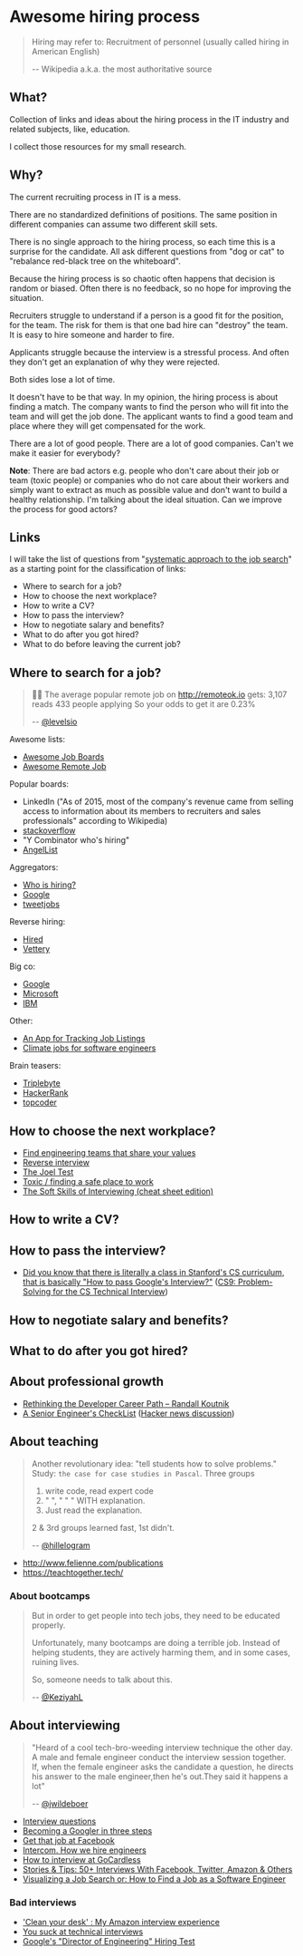 # Awesome hiring process

> Hiring may refer to:
> Recruitment of personnel (usually called hiring in American English)
>
> -- Wikipedia a.k.a. the most authoritative source

## What?

Collection of links and ideas about the hiring process in the IT industry and related subjects, like, education.

I collect those resources for my small research.

## Why?

The current recruiting process in IT is a mess.

There are no standardized definitions of positions. The same position in different companies can assume two different skill sets.

There is no single approach to the hiring process, so each time this is a surprise for the candidate. All ask different questions from "dog or cat" to "rebalance red-black tree on the whiteboard".

Because the hiring process is so chaotic often happens that decision is random or biased. Often there is no feedback, so no hope for improving the situation.

Recruiters struggle to understand if a person is a good fit for the position, for the team. The risk for them is that one bad hire can "destroy" the team. It is easy to hire someone and harder to fire.

Applicants struggle because the interview is a stressful process. And often they don't get an explanation of why they were rejected.

Both sides lose a lot of time.

It doesn't have to be that way. In my opinion, the hiring process is about finding a match. The company wants to find the person who will fit into the team and will get the job done. The applicant wants to find a good team and place where they will get compensated for the work.

There are a lot of good people. There are a lot of good companies. Can't we make it easier for everybody?

**Note**: There are bad actors e.g. people who don't care about their job or team (toxic people) or companies who do not care about their workers and simply want to extract as much as possible value and don't want to build a healthy relationship. I'm talking about the ideal situation. Can we improve the process for good actors?

## Links

I will take the list of questions from "[systematic approach to the job search](https://stereobooster.com/posts/systematic-approach-to-the-job-search/)" as a starting point for the classification of links:

- Where to search for a job?
- How to choose the next workplace?
- How to write a CV?
- How to pass the interview?
- How to negotiate salary and benefits?
- What to do after you got hired?
- What to do before leaving the current job?

## Where to search for a job?

> 👩‍💻 The average popular remote job on http://remoteok.io gets:
> 3,107 reads
> 433 people applying
> So your odds to get it are 0.23%
>
> -- [@levelsio](https://twitter.com/levelsio/status/1172051648790716416)

Awesome lists:

- [Awesome Job Boards](https://github.com/tramcar/awesome-job-boards#readme)
- [Awesome Remote Job](https://github.com/lukasz-madon/awesome-remote-job#job-boards)

Popular boards:

- LinkedIn ("As of 2015, most of the company's revenue came from selling access to information about its members to recruiters and sales professionals" according to Wikipedia)
- [stackoverflow](https://stackoverflow.com/jobs)
- "Y Combinator who's hiring"
- [AngelList](https://angel.co/jobs#find/)

Aggregators:

- [Who is hiring?](https://whoishiring.io/)
- [Google](https://careers.google.com/jobs/results/)
- [tweetjobs](https://tweetjobs.dev/)

Reverse hiring:

- [Hired](https://hired.com/)
- [Vettery](https://www.vettery.com/)

Big co:

- [Google](https://www.google.com/intl/es_ALL/about/careers/how-we-hire/)
- [Microsoft](https://careers.microsoft.com/us/en)
- [IBM](https://careers.ibm.com)

Other:

- [An App for Tracking Job Listings](https://dev.to/kkemple/introducing-journey-an-app-for-tracking-job-listings-3pa4)
- [Climate jobs for software engineers](https://github.com/jakedouglas/climatejobs)

Brain teasers:

- [Triplebyte](https://triplebyte.com/)
- [HackerRank](https://www.hackerrank.com/)
- [topcoder](https://www.topcoder.com/)

## How to choose the next workplace?

- [Find engineering teams that share your values](https://www.keyvalues.io/)
- [Reverse interview](https://github.com/viraptor/reverse-interview)
- [The Joel Test](https://www.joelonsoftware.com/2000/08/09/the-joel-test-12-steps-to-better-code/)
- [Toxic / finding a safe place to work](http://lowercaseopinions.com/safe-place)
- [The Soft Skills of Interviewing (cheat sheet edition)](https://dev.to/kaylasween/the-soft-skills-of-interviewing-cheat-sheet-edition-2ica)

## How to write a CV?

## How to pass the interview?

- [Did you know that there is literally a class in Stanford's CS curriculum, that is basically "How to pass Google's Interview?"](https://twitter.com/mekkaokereke/status/1135981938437632001) ([CS9: Problem-Solving for the CS Technical Interview](https://web.stanford.edu/class/cs9/))

## How to negotiate salary and benefits?

## What to do after you got hired?

## About professional growth

- [Rethinking the Developer Career Path – Randall Koutnik](https://www.youtube.com/watch?time_continue=1&v=yIPbE7BssOs)
- [A Senior Engineer's CheckList](https://littleblah.com/post/2019-09-01-senior-engineer-checklist/) ([Hacker news discussion](https://news.ycombinator.com/item?id=20914236))

## About teaching

> Another revolutionary idea: "tell students how to solve problems." Study: `the case for case studies in Pascal`. Three groups
>
> 1. write code, read expert code
> 2. " ", " " " WITH explanation.
> 3. Just read the explanation.
>
> 2 & 3rd groups learned fast, 1st didn't.
>
> -- [@hillelogram](https://twitter.com/hillelogram/status/1172523389883428864)

- http://www.felienne.com/publications
- https://teachtogether.tech/

### About bootcamps

> But in order to get people into tech jobs, they need to be educated properly.
>
> Unfortunately, many bootcamps are doing a terrible job. Instead of helping students, they are actively harming them, and in some cases, ruining lives.
>
> So, someone needs to talk about this.
>
> -- [@KeziyahL](https://twitter.com/KeziyahL/status/1170898416890785793)

## About interviewing

> "Heard of a cool tech-bro-weeding interview technique the other day. A male and female engineer conduct the interview session together. If, when the female engineer asks the candidate a question, he directs his answer to the male engineer,then he's out.They said it happens a lot"
>
> -- [@jwildeboer](https://twitter.com/jwildeboer/status/1167028431059599360)

- [Interview questions](https://resources.workable.com/interview-questions/)
- [Becoming a Googler in three steps](https://careers.google.com/how-we-hire/)
- [Get that job at Facebook](https://www.facebook.com/notes/facebook-engineering/get-that-job-at-facebook/10150964382448920/)
- [Intercom. How we hire engineers](https://blog.intercom.com/how-we-hire-engineers-part-1/)
- [How to interview at GoCardless](https://gocardless.com/blog/how-to-interview-at-gocardless/)
- [Stories & Tips: 50+ Interviews With Facebook, Twitter, Amazon & Others](http://blog.robertelder.org/50-interviews-with-facebook-twitter-amazon-others/)
- [Visualizing a Job Search or: How to Find a Job as a Software Engineer](http://kellysutton.com/2016/10/20/visualizing-a-job-search-or-how-to-find-a-job-as-a-software-engineer.html)

### Bad interviews

- ['Clean your desk' : My Amazon interview experience](https://web.archive.org/web/20190212161157/http://shivankaul.com/blog/2016/12/07/clean-your-desk-yet-another-amazon-interview-experience.html)
- [You suck at technical interviews](http://seldo.com/weblog/2014/08/26/you_suck_at_technical_interviews)
- [Google's "Director of Engineering" Hiring Test](http://www.gwan.com/blog/20160405.html)

